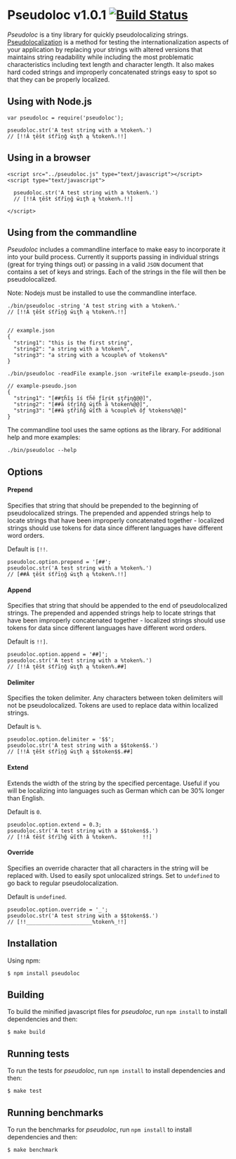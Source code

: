 # Pseudoloc v1.0.1 [![Build Status](https://travis-ci.org/bunkat/pseudoloc.png)](https://travis-ci.org/bunkat/pseudoloc)

_Pseudoloc_ is a tiny library for quickly pseudolocalizing strings. [Pseudolocalization](http://en.wikipedia.org/wiki/Pseudolocalization) is a method for testing the internationalization aspects of your application by replacing your strings with altered versions that maintains string readability while including the most problematic characteristics including text length and character length. It also makes hard coded strings and improperly concatenated strings easy to spot so that they can be properly localized.

## Using with Node.js

    var pseudoloc = require('pseudoloc');

    pseudoloc.str('A test string with a %token%.')
    // [!!Á ţȇšŧ śťřīņğ ŵıţħ ą %token%.!!]

## Using in a browser

    <script src="../pseudoloc.js" type="text/javascript"></script>
    <script type="text/javascript">

      pseudoloc.str('A test string with a %token%.')
      // [!!Á ţȇšŧ śťřīņğ ŵıţħ ą %token%.!!]

    </script>

## Using from the commandline

_Pseudoloc_ includes a commandline interface to make easy to incorporate it into your build process. Currently it supports passing in individual strings (great for trying things out) or passing in a valid `JSON` document that contains a set of keys and strings. Each of the strings in the file will then be pseudolocalized.

Note: Nodejs must be installed to use the commandline interface.

    ./bin/pseudoloc -string 'A test string with a %token%.'
    // [!!Á ţȇšŧ śťřīņğ ŵıţħ ą %token%.!!]


    // example.json
    {
      "string1": "this is the first string",
      "string2": "a string with a %token%",
      "string3": "a string with a %couple% of %tokens%"
    }

    ./bin/pseudoloc -readFile example.json -writeFile example-pseudo.json

    // example-pseudo.json
    {
      "string1": "[##ţĥĩş ĭś ťĥě ƒĩŗśŧ şţřįƞĝ@@]",
      "string2": "[##ȁ ŝťŗĩňğ ŵįťĥ ã %token%@@]",
      "string3": "[##ȃ şťřīňğ ŵĩťħ ä %couple% ŏƒ %tokens%@@]"
    }

The commandline tool uses the same options as the library. For additional help and more examples:

    ./bin/pseudoloc --help

## Options

#### Prepend

Specifies that string that should be prepended to the beginning of pseudolocalized strings. The prepended and appended strings help to locate strings that have been improperly concatenated together - localized strings should use tokens for data since different languages have different word orders.

Default is `[!!`.

    pseudoloc.option.prepend = '[##';
    pseudoloc.str('A test string with a %token%.')
    // [##Á ţȇšŧ śťřīņğ ŵıţħ ą %token%.!!]

#### Append

Specifies that string that should be appended to the end of pseudolocalized strings. The prepended and appended strings help to locate strings that have been improperly concatenated together - localized strings should use tokens for data since different languages have different word orders.

Default is `!!]`.

    pseudoloc.option.append = '##]';
    pseudoloc.str('A test string with a %token%.')
    // [!!Á ţȇšŧ śťřīņğ ŵıţħ ą %token%.##]

#### Delimiter

Specifies the token delimiter. Any characters between token delimiters will not be pseudolocalized. Tokens are used to replace data within localized strings.

Default is `%`.

    pseudoloc.option.delimiter = '$$';
    pseudoloc.str('A test string with a $$token$$.')
    // [!!Á ţȇšŧ śťřīņğ ŵıţħ ą $$token$$.##]

#### Extend

Extends the width of the string by the specified percentage. Useful if you will be localizing into languages such as German which can be 30% longer than English.

Default is `0`.

    pseudoloc.option.extend = 0.3;
    pseudoloc.str('A test string with a $$token$$.')
    // [!!Ȃ ťēšť ŝťŕĩŉğ ŵĩťħ â %token%.        !!]


#### Override

Specifies an override character that all characters in the string will be replaced with. Used to easily spot unlocalized strings. Set to `undefined` to go back to regular pseudolocalization.

Default is `undefined`.

    pseudoloc.option.override = '_';
    pseudoloc.str('A test string with a $$token$$.')
    // [!!_____________________%token%_!!]











## Installation
Using npm:

    $ npm install pseudoloc

## Building

To build the minified javascript files for _pseudoloc_, run `npm install` to install dependencies and then:

    $ make build

## Running tests

To run the tests for _pseudoloc_, run `npm install` to install dependencies and then:

    $ make test

## Running benchmarks

To run the benchmarks for _pseudoloc_, run `npm install` to install dependencies and then:

    $ make benchmark